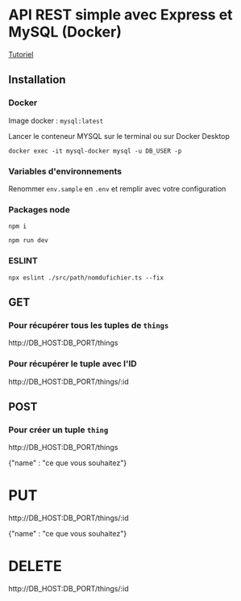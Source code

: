 # API REST simple avec Express et MySQL (Docker)

[Tutoriel](https://www.youtube.com/watch?v=g9OdfzGrjiM)

## Installation

### Docker

Image docker : `mysql:latest`

Lancer le conteneur MYSQL sur le terminal ou sur Docker Desktop

`docker exec -it mysql-docker mysql -u DB_USER -p`

### Variables d'environnements

Renommer `env.sample` en `.env` et remplir avec votre configuration

### Packages node

`npm i`

`npm run dev`

### ESLINT

`npx eslint ./src/path/nomdufichier.ts --fix`

## GET

### Pour récupérer tous les tuples de `things`

http://DB_HOST:DB_PORT/things

### Pour récupérer le tuple avec l'ID

http://DB_HOST:DB_PORT/things/:id

## POST

### Pour créer un tuple `thing`

http://DB_HOST:DB_PORT/things

{"name" : "ce que vous souhaitez"}

# PUT

http://DB_HOST:DB_PORT/things/:id

{"name" : "ce que vous souhaitez"}

# DELETE

http://DB_HOST:DB_PORT/things/:id
